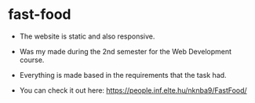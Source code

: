 # fast-food

- The website is static and also responsive.

- Was my made during the 2nd semester for the Web Development course.

- Everything is made based in the requirements that the task had.

- You can check it out here: https://people.inf.elte.hu/nknba9/FastFood/
